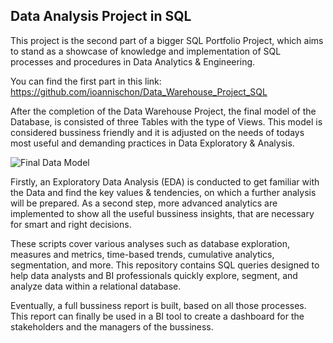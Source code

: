Data Analysis Project in SQL 
----------------------------

This project is the second part of a bigger SQL  Portfolio Project, which aims to stand as a showcase of knowledge and implementation of SQL processes and procedures in Data Analytics & Engineering. 

You can find the first part in this link: https://github.com/ioannischon/Data_Warehouse_Project_SQL

After the completion of the Data Warehouse Project, the final model of the Database, is consisted of three Tables with the type of Views. 
This model is considered bussiness friendly and it is adjusted on the needs of todays most useful and demanding practices in Data Exploratory & Analysis. 

![Final Data Model](https://github.com/user-attachments/assets/9a2dcba7-e993-449e-8a87-cda5bdb50a76)



Firstly, an Exploratory Data Analysis (EDA) is conducted to get familiar with the Data and find the key values & tendencies, on which a further analysis will be prepared. 
As a second step, more advanced analytics are implemented to show all the useful bussiness insights, that are necessary for smart and right decisions.

These scripts cover various analyses such as database exploration, measures and metrics, time-based trends, cumulative analytics, segmentation, and more. 
This repository contains SQL queries designed to help data analysts and BI professionals quickly explore, segment, and analyze data within a relational database.

Eventually, a full bussiness report is built, based on all those processes. This report can finally be used in a BI tool to create a dashboard for the stakeholders and the managers of the bussiness. 

